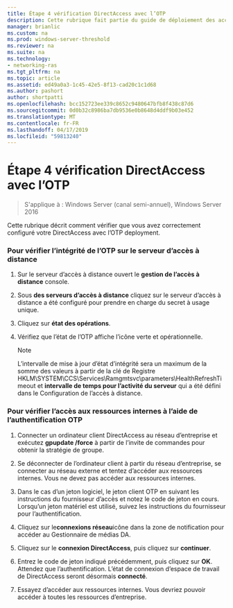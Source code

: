 ```yaml
---
title: Étape 4 vérification DirectAccess avec l’OTP
description: Cette rubrique fait partie du guide de déploiement des accès à distance avec authentification OTP dans Windows Server 2016.
manager: brianlic
ms.custom: na
ms.prod: windows-server-threshold
ms.reviewer: na
ms.suite: na
ms.technology:
- networking-ras
ms.tgt_pltfrm: na
ms.topic: article
ms.assetid: ed49a0a3-1c45-42e5-8f13-cad20c1c1d68
ms.author: pashort
author: shortpatti
ms.openlocfilehash: bcc152723ee339c8652c9480647bfb8f438c87d6
ms.sourcegitcommit: 0d0b32c8986ba7db9536e0b8648d4ddf9b03e452
ms.translationtype: MT
ms.contentlocale: fr-FR
ms.lasthandoff: 04/17/2019
ms.locfileid: "59813240"
---
```

# <a name="step-4-verify-directaccess-with-otp"></a>Étape 4 vérification DirectAccess avec l’OTP

>S'applique à : Windows Server (canal semi-annuel), Windows Server 2016

Cette rubrique décrit comment vérifier que vous avez correctement configuré votre DirectAccess avec l’OTP deployment.
  
### <a name="to-verify-otp-health-on-the-remote-access-server"></a>Pour vérifier l’intégrité de l’OTP sur le serveur d’accès à distance

1. Sur le serveur d’accès à distance ouvert le **gestion de l’accès à distance** console.  

2. Sous **des serveurs d’accès à distance** cliquez sur le serveur d’accès à distance a été configuré pour prendre en charge du secret à usage unique.  

3. Cliquez sur **état des opérations**.  

4. Vérifiez que l’état de l’OTP affiche l’icône verte et opérationnelle.  
  
    > [!NOTE]  
    > L’intervalle de mise à jour d’état d’intégrité sera un maximum de la somme des valeurs à partir de la clé de Registre HKLM\SYSTEM\CCS\Services\Ramgmtsvc\parameters\HealthRefreshTimeout et **intervalle de temps pour l’activité du serveur** qui a été défini dans le Configuration de l’accès à distance.  
  
### <a name="to-verify-access-to-internal-resources-using-otp-authentication"></a>Pour vérifier l’accès aux ressources internes à l’aide de l’authentification OTP  
  
1.  Connecter un ordinateur client DirectAccess au réseau d’entreprise et exécutez **gpupdate /force** à partir de l’invite de commandes pour obtenir la stratégie de groupe.  
  
2.  Se déconnecter de l’ordinateur client à partir du réseau d’entreprise, se connecter au réseau externe et tentez d’accéder aux ressources internes. Vous ne devez pas accéder aux ressources internes.  
  
3.  Dans le cas d’un jeton logiciel, le jeton client OTP en suivant les instructions du fournisseur d’accès et notez le code de jeton en cours. Lorsqu’un jeton matériel est utilisé, suivez les instructions du fournisseur pour l’authentification.  
  
4.  Cliquez sur le**connexions réseau**icône dans la zone de notification pour accéder au Gestionnaire de médias DA.  
  
5.  Cliquez sur le **connexion DirectAccess**, puis cliquez sur **continuer**.  
  
6.  Entrez le code de jeton indiqué précédemment, puis cliquez sur **OK**. Attendez que l’authentification. L’état de connexion d’espace de travail de DirectAccess seront désormais **connecté**.  
  
7.  Essayez d’accéder aux ressources internes. Vous devriez pouvoir accéder à toutes les ressources d’entreprise.  
  


